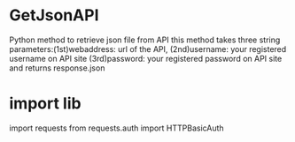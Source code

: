 # GetJsonAPI
Python method to retrieve json file from API
this method takes three string parameters:(1st)webaddress: url of the API, 
(2nd)username: your registered username on API site
(3rd)password: your registered password on API site
and returns response.json 

# import lib
import requests
from requests.auth import HTTPBasicAuth
